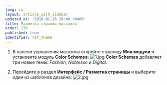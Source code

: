 ```yaml
---
lang: ru
layout: article_with_sidebar
updated_at: '2018-01-16 10:46 +0400'
title: Разметка страниц магазина
order: 170
published: true
identifier: ref_theme
---
```

1.  В панели управления магазина откройте страницу **Мои модули** и установите модуль **Color Schemes**:
    ![1.jpg]({{site.baseurl}}/attachments/ref_theme/1.jpg)
 **Color Schemes** добавляет три новые темы: _Fashion, Noblesse_  и _Digital_. 

2. Перейдите в раздел **Интерфейс / Разметка страницы** и выберите один из шаблонов дизайна:
    ![2.jpg]({{site.baseurl}}/attachments/ref_theme/2.jpg)
